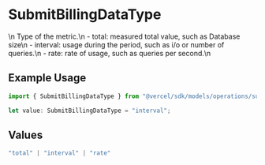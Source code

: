 # SubmitBillingDataType

\n              Type of the metric.\n              - total: measured total value, such as Database size\n              - interval: usage during the period, such as i/o or number of queries.\n              - rate: rate of usage, such as queries per second.\n            

## Example Usage

```typescript
import { SubmitBillingDataType } from "@vercel/sdk/models/operations/submitbillingdata.js";

let value: SubmitBillingDataType = "interval";
```

## Values

```typescript
"total" | "interval" | "rate"
```
